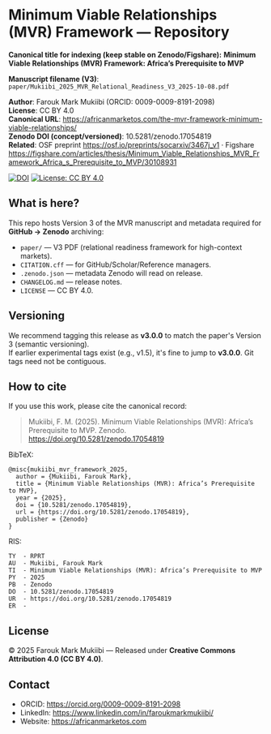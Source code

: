 # Minimum Viable Relationships (MVR) Framework — Repository

**Canonical title for indexing (keep stable on Zenodo/Figshare):**
**Minimum Viable Relationships (MVR) Framework: Africa’s Prerequisite to MVP**

**Manuscript filename (V3)**: `paper/Mukiibi_2025_MVR_Relational_Readiness_V3_2025-10-08.pdf`

**Author**: Farouk Mark Mukiibi (ORCID: 0009-0009-8191-2098)  
**License**: CC BY 4.0  
**Canonical URL**: https://africanmarketos.com/the-mvr-framework-minimum-viable-relationships/  
**Zenodo DOI (concept/versioned)**: 10.5281/zenodo.17054819  
**Related**: OSF preprint https://osf.io/preprints/socarxiv/3467j_v1 · Figshare https://figshare.com/articles/thesis/Minimum_Viable_Relationships_MVR_Framework_Africa_s_Prerequisite_to_MVP/30108931

[![DOI](https://zenodo.org/badge/DOI/10.5281/zenodo.17054819.svg)](https://doi.org/10.5281/zenodo.17054819)
[![License: CC BY 4.0](https://img.shields.io/badge/License-CC%20BY%204.0-lightgrey.svg)](https://creativecommons.org/licenses/by/4.0/)

## What is here?
This repo hosts Version 3 of the MVR manuscript and metadata required for **GitHub → Zenodo** archiving:
- `paper/` — V3 PDF (relational readiness framework for high-context markets).  
- `CITATION.cff` — for GitHub/Scholar/Reference managers.  
- `.zenodo.json` — metadata Zenodo will read on release.  
- `CHANGELOG.md` — release notes.  
- `LICENSE` — CC BY 4.0.

## Versioning
We recommend tagging this release as **v3.0.0** to match the paper's Version 3 (semantic versioning).  
If earlier experimental tags exist (e.g., v1.5), it's fine to jump to **v3.0.0**. Git tags need not be contiguous.

## How to cite
If you use this work, please cite the canonical record:
> Mukiibi, F. M. (2025). Minimum Viable Relationships (MVR): Africa’s Prerequisite to MVP. Zenodo. https://doi.org/10.5281/zenodo.17054819

BibTeX:
```
@misc{mukiibi_mvr_framework_2025,
  author = {Mukiibi, Farouk Mark},
  title = {Minimum Viable Relationships (MVR): Africa’s Prerequisite to MVP},
  year = {2025},
  doi = {10.5281/zenodo.17054819},
  url = {https://doi.org/10.5281/zenodo.17054819},
  publisher = {Zenodo}
}
```

RIS:
```
TY  - RPRT
AU  - Mukiibi, Farouk Mark
TI  - Minimum Viable Relationships (MVR): Africa’s Prerequisite to MVP
PY  - 2025
PB  - Zenodo
DO  - 10.5281/zenodo.17054819
UR  - https://doi.org/10.5281/zenodo.17054819
ER  - 
```

## License
© 2025 Farouk Mark Mukiibi — Released under **Creative Commons Attribution 4.0 (CC BY 4.0)**.

## Contact
- ORCID: https://orcid.org/0009-0009-8191-2098  
- LinkedIn: https://www.linkedin.com/in/faroukmarkmukiibi/  
- Website: https://africanmarketos.com